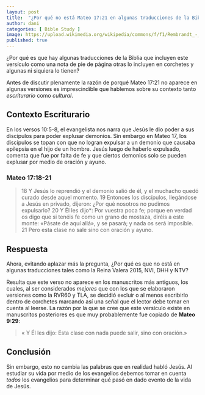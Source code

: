 ```yaml
---
layout: post
title:  "¿Por qué no está Mateo 17:21 en algunas traducciones de la Biblia?"
author: dani
categories: [ Bible Study ]
image: https://upload.wikimedia.org/wikipedia/commons/f/f1/Rembrandt_-_Evangelist_Matthew_and_the_Angel_-_WGA19119.jpg
published: true 
---
```




¿Por qué es que hay algunas traducciones de la Biblia que incluyen este versículo como una nota de pie de página otras lo incluyen en corchetes y algunas ni siquiera lo tienen?

Antes de discutir plenamente la razón de porqué Mateo 17:21 no aparece en algunas versiones es imprescindible que hablemos sobre su contexto tanto *escriturario* como *cultural*.

## Contexto Escriturario

En los versos 10:5-8, el evangelista nos narra que Jesús le dio poder a sus discípulos para poder explusar demonios. Sin embargo en Mateo 17, los discípulos se topan con que no logran expulsar a un demonio que causaba epilepsia en el hijo de un hombre. Jesús luego de haberlo expulsado, comenta que fue por falta de fe y que ciertos demonios solo se pueden explusar por medio de oración y ayuno.

### Mateo 17:18-21

> 18 Y Jesús lo reprendió y el demonio salió de él, y el muchacho quedó curado desde aquel momento. 19 Entonces los discípulos, llegándose a Jesús en privado, dijeron: ¿Por qué nosotros no pudimos expulsarlo? 20 Y Él les dijo*: Por vuestra poca fe; porque en verdad os digo que si tenéis fe como un grano de mostaza, diréis a este monte: «Pásate de aquí allá», y se pasará; y nada os será imposible. 21 Pero esta clase no sale sino con oración y ayuno.

## Respuesta

Ahora, evitando aplazar más la pregunta, ¿Por qué es que no está en algunas traducciones tales como la Reina Valera 2015, NVI, DHH y NTV?

Resulta que este verso no aparece en los manuscritos más antiguos, los cuales, al ser considerados *mejores* que con los que se elaboraron versiones como la RVR60 y TLA, se decidió excluir o al menos escribirlo dentro de corchetes marcando así una señal que el lector debe tomar en cuenta al leerse. La razón por la que se cree que este versículo existe en manuscritos posteriores es que muy probablemente fue copiado de **Mateo 9:29**:

> « Y Él les dijo: Esta clase con nada puede salir, sino con oración.»

## Conclusión

Sin embargo, esto no cambia las palabras que en realidad habló Jesús. Al estudiar su vida por medio de los evangelios debemos tomar en cuenta *todos* los evangelios para determinar qué pasó en dado evento de la vida de Jesús.
